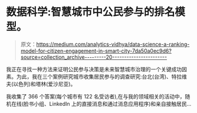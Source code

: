 # 数据科学:智慧城市中公民参与的排名模型。

> 原文：<https://medium.com/analytics-vidhya/data-science-a-ranking-model-for-citizen-engagement-in-smart-city-7da50a0ec9d6?source=collection_archive---------20----------------------->

我正在寻找一种方法来证明公民参与决策是未来智慧城市治理的一个关键成功因素。为此，我在三个案例研究城市收集居民参与的调查研究:台北(台湾)、特拉维夫(以色列)和塔林(爱沙尼亚)。

我收集了 366 个答案(每个城市有 122 名受访者),在与我的领域相关的活动中，随机在线(脸书小组、LinkedIn 上的直接消息和通过消息应用程序)和亲自接触居民…